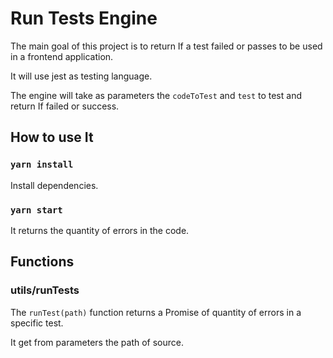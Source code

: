 # Run Tests Engine

The main goal of this project is to return If a test failed or passes to be used in a frontend application.

It will use jest as testing language.

The engine will take as parameters the `codeToTest` and `test` to test and return If failed or success.

## How to use It

### `yarn install`

Install dependencies.

### `yarn start`

It returns the quantity of errors in the code.

## Functions

### utils/runTests

The `runTest(path)` function returns a Promise of quantity of errors in a specific test.

It get from parameters the path of source.

